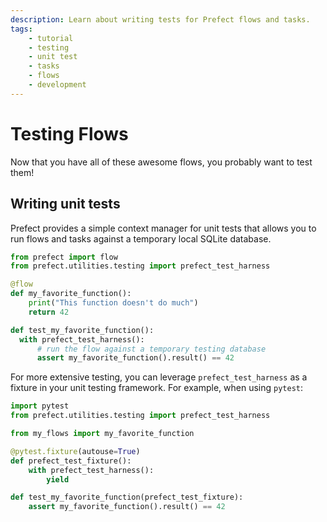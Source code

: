 ```yaml
---
description: Learn about writing tests for Prefect flows and tasks.
tags:
    - tutorial
    - testing
    - unit test
    - tasks
    - flows
    - development
---
```


# Testing Flows

Now that you have all of these awesome flows, you probably want to test them!

## Writing unit tests

Prefect provides a simple context manager for unit tests that allows you to run flows and tasks against a temporary local SQLite database.

```python
from prefect import flow
from prefect.utilities.testing import prefect_test_harness

@flow
def my_favorite_function():
    print("This function doesn't do much")
    return 42

def test_my_favorite_function():
  with prefect_test_harness():
      # run the flow against a temporary testing database
      assert my_favorite_function().result() == 42
```

For more extensive testing, you can leverage `prefect_test_harness` as a fixture in your unit testing framework. For example, when using `pytest`:

```python
import pytest
from prefect.utilities.testing import prefect_test_harness

from my_flows import my_favorite_function

@pytest.fixture(autouse=True)
def prefect_test_fixture():
    with prefect_test_harness():
        yield

def test_my_favorite_function(prefect_test_fixture):
    assert my_favorite_function().result() == 42
```
